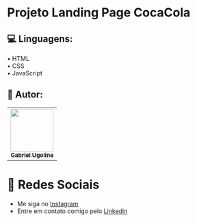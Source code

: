 # Projeto Landing Page CocaCola



## 💻 Linguagens:
• HTML <br>
• CSS <br>
• JavaScript 

  

## 📖 Autor:
  <table>
  <tr>
    <td align="center"><a href="https://github.com/gabrielyzy?tab=repositories"><img src="https://cdn.discordapp.com/attachments/1183964224670670930/1263342028901847163/91_Sem_Titulo_20240718005004.png?ex=6699e273&is=669890f3&hm=9f8e25ba2075c2d545ffe891ac736c69de43158d4bfbf0b2f9f8eb96326b9c23&" width="100px;" alt=""/><br /><sub><b>Gabriel Ugoline</b></sub></a><br /><a href="" title="yzy"></a></td>
  </tr>
</table>

 # :link: Redes Sociais
* Me siga no [Instagram](https://www.instagram.com/gabrielugoline/)
* Entre em contato comigo pelo [Linkedin](https://www.linkedin.com/in/gabriel-ugoline-dos-santos-88537730a/)
